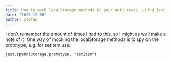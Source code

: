 ```yaml
---
title: How to mock localStorage methods in your unit tests, using jest.fn
date: "2020-12-08"
author: stefan
---
```


I don't remember the amount of times I had to this, so I might as well make a note of it.
One way of mocking the localStorage methods is to spy on the prototype, e.g. for setItem use:

    jest.spyOn(Storage.prototype, "setItem")
